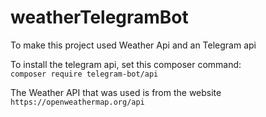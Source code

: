 # weatherTelegramBot
To make this project  used Weather Api and an Telegram api

To install the telegram api, set this composer command:<br/> 
`composer require telegram-bot/api`<br/>


The Weather API that was used is from the website<br/>
``https://openweathermap.org/api`` 

